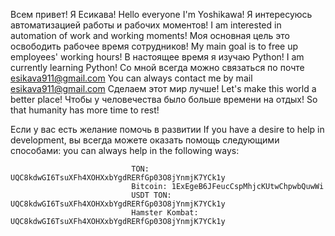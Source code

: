 Всем привет! Я Есикава!                                             Hello everyone I'm Yoshikawa!
Я интересуюсь автоматизацией работы и рабочих моментов!             I am interested in automation of work and working moments!
Моя основная цель это освободить рабочее время сотрудников!         My main goal is to free up employees' working hours!
В настоящее время я изучаю Python!                                  I am currently learning Python!
Со мной всегда можно связаться по почте esikava911@gmail.com        You can always contact me by mail esikava911@gmail.com
Сделаем этот мир лучше!                                             Let's make this world a better place!
Чтобы у человечества было больше времени на отдых!                  So that humanity has more time to rest!
                                                                    
 
Если у вас есть желание помочь в развитии                           If you have a desire to help in development,
вы всегда можете оказать помощь следующими способами:               you can always help in the following ways:



                               TON: UQC8kdwGI6TsuXFh4XOHXxbYgdRERfGp03O8jYnmjK7YCk1y
                               Bitcoin: 1ExEgeB6JFeucCspMhjcKUtwChpwbQuwWi
                               USDT TON: UQC8kdwGI6TsuXFh4XOHXxbYgdRERfGp03O8jYnmjK7YCk1y
                               Hamster Kombat: UQC8kdwGI6TsuXFh4XOHXxbYgdRERfGp03O8jYnmjK7YCk1y











 

